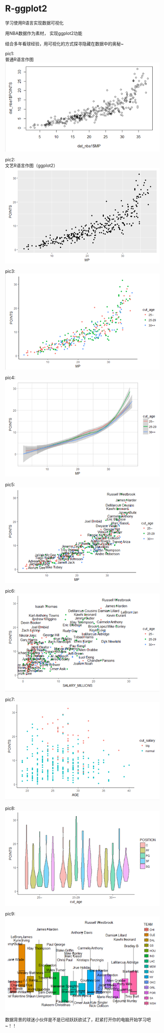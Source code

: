 # R-ggplot2
学习使用R语言实现数据可视化

用NBA数据作为素材，
实现ggplot2功能

结合多年看球经验，用可视化的方式探寻隐藏在数据中的奥秘~

pic1:  
普通R语言作图  
![](https://github.com/xuganghuhu/R-ggplot2/blob/master/1.png)

pic2:  
文艺R语言作图（ggplot2）  
![](https://github.com/xuganghuhu/R-ggplot2/blob/master/2.png)

pic3:  
![](https://github.com/xuganghuhu/R-ggplot2/blob/master/3.png)

pic4:  
![](https://github.com/xuganghuhu/R-ggplot2/blob/master/4.png)

pic5:  
![](https://github.com/xuganghuhu/R-ggplot2/blob/master/5.png)

pic6:  
![](https://github.com/xuganghuhu/R-ggplot2/blob/master/6.png)

pic7:  
![](https://github.com/xuganghuhu/R-ggplot2/blob/master/7.png)

pic8:  
![](https://github.com/xuganghuhu/R-ggplot2/blob/master/8.png)

pic9:  
![](https://github.com/xuganghuhu/R-ggplot2/blob/master/9.png)

数据背景的球迷小伙伴是不是已经跃跃欲试了，赶紧打开你的电脑开始学习吧~！！

